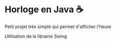 # Horloge en Java  ☕

Petit projet très simple qui permet d'afficher l'heure 


Utilisation de la librairie Swing 




